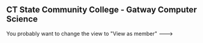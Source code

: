 ## CT State Community College - Gatway Computer Science

You probably want to change the view to "View as member" --->
